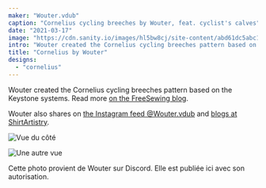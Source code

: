 ```yaml
---
maker: "Wouter.vdub"
caption: "Cornelius cycling breeches by Wouter, feat. cyclist's calves"
date: "2021-03-17"
image: "https://cdn.sanity.io/images/hl5bw8cj/site-content/abd61dc5abc173a4e858d03b5f1af80fed297957-571x613.jpg"
intro: "Wouter created the Cornelius cycling breeches pattern based on the Keystone systems. Read more on the FreeSewing blog ."
title: "Cornelius by Wouter"
designs:
  - "cornelius"
---
```


Wouter created the Cornelius cycling breeches pattern based on the Keystone systems. Read more [on the FreeSewing blog](https://freesewing.org/blog/cornelius-cycling-breeches/).

Wouter also shares on [the Instagram feed @Wouter.vdub](https://www.instagram.com/Wouter.vdub/) and [blogs at ShirtArtistry](https://shirtartistry.blog/).

![Vue du côté](https://posts.freesewing.org/uploads/cornelius_by_wouter_cornelius2_de4bd8f66a.jpg "Vue du côté")

![Une autre vue](https://posts.freesewing.org/uploads/cornelius_by_wouter_cornelius3_615eb9fce1.jpg)

<Note>

Cette photo provient de Wouter sur Discord. Elle est publiée ici avec son autorisation.

</Note>

